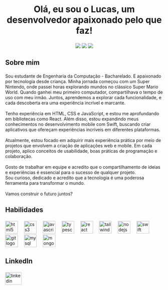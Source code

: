 <h1 align="center">Olá, eu sou o Lucas, um desenvolvedor apaixonado pelo que faz!</h1>

###
<p align="center">
<a href="https://lucasvilela.vercel.app"><img src="https://img.shields.io/badge/-Site-3423A6?style=flat-square&logo=Google-Chrome&logoColor=white"/></a>
<a href="mailto:lucasvilelapersonal@gmail.com"><img src="https://img.shields.io/badge/-Email-D62422?style=flat-square&labelColor=D62422&logo=gmail&logoColor=white"/></a>
<a href="https://www.linkedin.com/in/lucasfreitasvilela"><img src="https://img.shields.io/badge/-Linkedin-0077B5?style=flat-square&logo=linkedin&logoColor=white"/></a>


###

<h2 align="left">Sobre mim</h2>

###

<p align="left">Sou estudante de Engenharia da Computação - Bacharelado. E apaixonado por tecnologia desde criança. Minha jornada começou com um Super Nintendo, onde passei horas explorando mundos no clássico Super Mario World. Quando ganhei meu primeiro computador, compartilhava o tempo de uso com meu irmão. Juntos, aprendemos a explorar cada funcionalidade, e cada descoberta era uma experiência incrível e marcante.<br><br>Tenho experiência em HTML, CSS e JavaScript, e estou me aprofundando em bibliotecas como React. Além disso, estou expandindo meus conhecimentos no desenvolvimento mobile com Swift, buscando criar aplicativos que ofereçam experiências incríveis em diferentes plataformas.<br><br>Atualmente, estou focado em adquirir mais experiência prática por meio de projetos que envolvem a criação de aplicações web e mobile. Em cada projeto, aplico conceitos de usabilidade, boas práticas de programação e colaboração.<br><br>Gosto de trabalhar em equipe e acredito que o compartilhamento de ideias e experiências é essencial para o sucesso de qualquer projeto.<br>Sou curioso, dedicado e acredito que a tecnologia é uma poderosa ferramenta para transformar o mundo.<br><br>Vamos construir o futuro juntos?</p>

###

<h2 align="left">Habilidades</h2>

###

<div align="left">
  <img src="https://cdn.jsdelivr.net/gh/devicons/devicon/icons/html5/html5-original.svg" height="40" alt="html5 logo"  />
  <img width="12" />
  <img src="https://cdn.jsdelivr.net/gh/devicons/devicon/icons/css3/css3-original.svg" height="40" alt="css3 logo"  />
  <img width="12" />
  <img src="https://cdn.jsdelivr.net/gh/devicons/devicon/icons/javascript/javascript-original.svg" height="40" alt="javascript logo"  />
  <img width="12" />
  <img src="https://cdn.jsdelivr.net/gh/devicons/devicon/icons/typescript/typescript-original.svg" height="40" alt="typescript logo"  />
  <img width="12" />
  <img src="https://cdn.jsdelivr.net/gh/devicons/devicon/icons/react/react-original.svg" height="40" alt="react logo"  />
  <img width="12" />
  <img src="https://cdn.simpleicons.org/tailwindcss/06B6D4" height="40" alt="tailwindcss logo"  />
  <img width="12" />
  <img src="https://skillicons.dev/icons?i=nodejs" height="40" alt="nodejs logo"  />
  <img width="12" />
  <img src="https://cdn.jsdelivr.net/gh/devicons/devicon/icons/swift/swift-original.svg" height="40" alt="swift logo"  />
  <img width="12" />
  <img src="https://cdn.jsdelivr.net/gh/devicons/devicon/icons/git/git-original.svg" height="40" alt="git logo"  />
  <img width="12" />
  <img src="https://cdn.simpleicons.org/mysql/4479A1" height="40" alt="mysql logo"  />
  <img width="12" />
  <img src="https://cdn.jsdelivr.net/gh/devicons/devicon/icons/mongodb/mongodb-original.svg" height="40" alt="mongodb logo"  />
</div>

###

<h2 align="left">LinkedIn</h2>

###

<div align="left">
  <img src="https://raw.githubusercontent.com/maurodesouza/profile-readme-generator/master/src/assets/icons/social/linkedin/default.svg" width="52" height="40" alt="linkedin logo"  />
</div>

###
